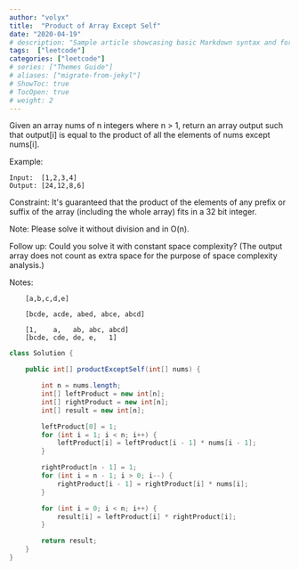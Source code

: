 ```yaml
---
author: "volyx"
title:  "Product of Array Except Self"
date: "2020-04-19"
# description: "Sample article showcasing basic Markdown syntax and formatting for HTML elements."
tags:  ["leetcode"]
categories: ["leetcode"]
# series: ["Themes Guide"]
# aliases: ["migrate-from-jekyl"]
# ShowToc: true
# TocOpen: true
# weight: 2
---
```


Given an array nums of n integers where n > 1,  return an array output such that output[i] is equal to the product of all the elements of nums except nums[i].

Example:
```
Input:  [1,2,3,4]
Output: [24,12,8,6]
```
Constraint: It's guaranteed that the product of the elements of any prefix or suffix of the array (including the whole array) fits in a 32 bit integer.

Note: Please solve it without division and in O(n).

Follow up:
Could you solve it with constant space complexity? (The output array does not count as extra space for the purpose of space complexity analysis.)

Notes:
```
    [a,b,c,d,e]
    
    [bcde, acde, abed, abce, abcd]
    
    [1,    a,   ab, abc, abcd]
    [bcde, cde, de, e,   1]
```

```java
class Solution {

    public int[] productExceptSelf(int[] nums) {

        int n = nums.length;
        int[] leftProduct = new int[n];
        int[] rightProduct = new int[n];
        int[] result = new int[n];

        leftProduct[0] = 1;
        for (int i = 1; i < n; i++) {
            leftProduct[i] = leftProduct[i - 1] * nums[i - 1]; 
        }

        rightProduct[n - 1] = 1;
        for (int i = n - 1; i > 0; i--) {
            rightProduct[i - 1] = rightProduct[i] * nums[i];
        }

        for (int i = 0; i < n; i++) {
            result[i] = leftProduct[i] * rightProduct[i];
        }

        return result;
    }
}
